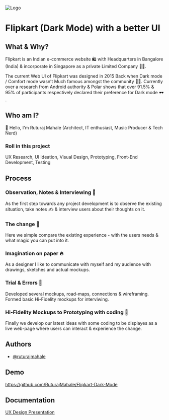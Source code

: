 
![Logo](https://logos-world.net/wp-content/uploads/2020/11/Flipkart-Logo.png)


# Flipkart (Dark Mode) with a better UI 

## What & Why?

Flipkart is an Indian e-commerce website 🛍️ with 
Headquarters in Bangalore (India) & incorporate in Singapore as
a private Limited Company 🤝🏽.

The current Web UI of Flipkart was designed in 2015
Back when Dark mode / Comfort mode wasn’t
Much famous amongst the community 👴🏻.
Currently over a research from Android authority
& Polar shows that over 91.5% & 95% of participants
respectively declared their preference 
for Dark mode 🕶️ .

## Who am I?

👋 Hello, I'm Ruturaj Mahale (Architect, IT enthusiast, Music Producer & Tech Nerd)

### Roll in this project
UX Research, UI Ideation, Visual Design, Prototyping, Front-End Development, Testing

## Process
### Observation, Notes & Interviewing 🎤

As the first step towards any project development is to observe the existing
situation, take notes ✍️ & interview users about their thoughts on it.

### The change 🌟

Here we simple compare the existing experience - with the users needs & what magic you can put into it.

### Imagination on paper 🔥 

As a designer I like to communicate with myself and my audience with drawings, sketches and actual mockups.

### Trial & Errors 🔨

Developed several mockups, road-maps, connections & wireframing. 
Formed basic Hi-Fidelity mockups for interviwing.

### Hi-Fidelity Mockups to Prototyping with coding 💯

Finally we develop our latest ideas with some coding to be displayes as a live web-page where users can interact & experience the change. 




## Authors

- [@ruturajmahale](https://www.github.com/RuturajMahale)


## Demo
https://github.com/RuturajMahale/Flipkart-Dark-Mode
## Documentation

[UX Design Presentation](https://drive.google.com/file/d/1qs-NIXLoe2Z2TE_PPM0ORkQnCNF6l8LF/view?usp=sharing)


